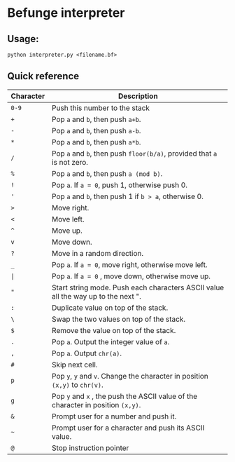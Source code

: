 # Befunge interpreter #

## Usage: ##

```
python interpreter.py <filename.bf> 
```

## Quick reference ##

 Character            | Description                                                                       
 ----------------------|----------------------------------------------------------------------------------- 
 `0-9`                | Push this number to the stack                                                     
 `+`                  | Pop `a` and `b`, then push `a+b`.                                                
 `-`                  | Pop `a` and `b`, then push `a-b`.                                                 
 `*`                  | Pop `a` and `b`, then push `a*b`.                                                 
 `/`                  | Pop `a` and `b`, then push `floor(b/a)`, provided that `a` is not zero.           
 `%`                  | Pop `a` and `b`, then push `a (mod b)`.                                           
 `!`                  | Pop `a`. If `a = 0`, push 1, otherwise push 0.                                    
 `'`                | Pop `a` and `b`, then push 1 if `b > a`, otherwise 0.                             
 `>`                  | Move right.                                                                       
 `<`                  | Move left.                                                                        
 `^`                  | Move up.                                                                         
 `v`                  | Move down.                                                                        
 `?`                  | Move in a random direction.                                                       
 `_`                  | Pop `a`. If `a = 0`, move right, otherwise move left.                             
 <code>&#124;</code> | Pop `a`. If `a = 0` , move down, otherwise move up.                               
 `"`                  | Start string mode. Push each characters ASCII value all the way up to the next ". 
 `:`                  | Duplicate value on top of the stack.                                             
 `\ `                 | Swap the two values on top of the stack.                                         
 `$`                  | Remove the value on top of the stack.                                             
 `.`                  | Pop `a`. Output the integer value of `a`.                                         
 `,`                  | Pop `a`. Output `chr(a)`.                                                         
 `#`                  | Skip next cell.                                                                   
 `p`                  | Pop `y`, `y` and `v`. Change the character in position `(x,y)` to `chr(v)`.       
 `g`                  | Pop `y` and `x` , the push the ASCII value of the character in position `(x,y)`.  
 `&`                  | Prompt user for a number and push it.                                             
 `~`               | Prompt user for a character and push its ASCII value.                             
 `@`                  | Stop instruction pointer                                                          

